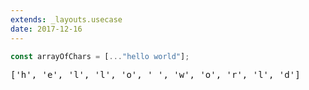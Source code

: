 ```yaml
---
extends: _layouts.usecase
date: 2017-12-16
---
```



```javascript
const arrayOfChars = [..."hello world"];
```
<pre class="output">
['h', 'e', 'l', 'l', 'o', ' ', 'w', 'o', 'r', 'l', 'd']
</pre>
